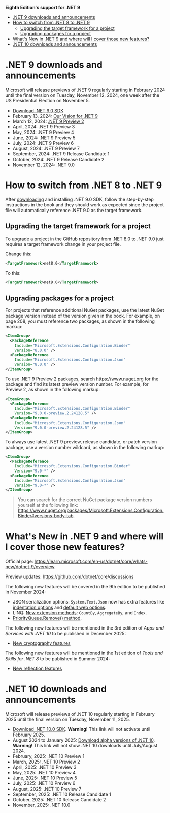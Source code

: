 **Eighth Edition's support for .NET 9**

- [.NET 9 downloads and announcements](#net-9-downloads-and-announcements)
- [How to switch from .NET 8 to .NET 9](#how-to-switch-from-net-8-to-net-9)
  - [Upgrading the target framework for a project](#upgrading-the-target-framework-for-a-project)
  - [Upgrading packages for a project](#upgrading-packages-for-a-project)
- [What's New in .NET 9 and where will I cover those new features?](#whats-new-in-net-9-and-where-will-i-cover-those-new-features)
- [.NET 10 downloads and announcements](#net-10-downloads-and-announcements)

# .NET 9 downloads and announcements

Microsoft will release previews of .NET 9 regularly starting in February 2024 until the final version on Tuesday, November 12, 2024, one week after the US Presidential Election on November 5.

- [Download .NET 9.0 SDK](https://dotnet.microsoft.com/download/dotnet/9.0)
- February 13, 2024: [Our Vision for .NET 9](https://devblogs.microsoft.com/dotnet/our-vision-for-dotnet-9/)
- March 12, 2024: [.NET 9 Preview 2](https://github.com/dotnet/core/discussions/9217)
- April, 2024: .NET 9 Preview 3
- May, 2024: .NET 9 Preview 4
- June, 2024: .NET 9 Preview 5
- July, 2024: .NET 9 Preview 6
- August, 2024: .NET 9 Preview 7
- September, 2024: .NET 9 Release Candidate 1
- October, 2024: .NET 9 Release Candidate 2
- November 12, 2024: .NET 9.0

# How to switch from .NET 8 to .NET 9

After [downloading](https://dotnet.microsoft.com/download/dotnet/9.0) and installing .NET 9.0 SDK, follow the step-by-step instructions in the book and they should work as expected since the project file will automatically reference .NET 9.0 as the target framework. 

## Upgrading the target framework for a project

To upgrade a project in the GitHub repository from .NET 8.0 to .NET 9.0 just requires a target framework change in your project file.

Change this:

```xml
<TargetFramework>net8.0</TargetFramework>
```

To this:

```xml
<TargetFramework>net9.0</TargetFramework>
```

## Upgrading packages for a project

For projects that reference additional NuGet packages, use the latest NuGet package version instead of the version given in the book. For example, on page 208, you must reference two packages, as shown in the following markup:
```xml
<ItemGroup>
  <PackageReference
    Include="Microsoft.Extensions.Configuration.Binder"
    Version="8.0.0" />
  <PackageReference
    Include="Microsoft.Extensions.Configuration.Json"
    Version="8.0.0" />
</ItemGroup>
```

To use .NET 9 Preview 2 packages, search https://www.nuget.org for the package and find its latest preview version number. For example, for Preview 2, as shown in the following markup:
```xml
<ItemGroup>
  <PackageReference
    Include="Microsoft.Extensions.Configuration.Binder"
    Version="9.0.0-preview.2.24128.5" />
  <PackageReference
    Include="Microsoft.Extensions.Configuration.Json"
    Version="9.0.0-preview.2.24128.5" />
</ItemGroup>
```

To always use latest .NET 9 preview, release candidate, or patch version package, use a version number wildcard, as shown in the following markup:
```xml
<ItemGroup>
  <PackageReference
    Include="Microsoft.Extensions.Configuration.Binder"
    Version="9.0-*" />
  <PackageReference
    Include="Microsoft.Extensions.Configuration.Json"
    Version="9.0-*" />
</ItemGroup>
```

> You can search for the correct NuGet package version numbers yourself at the following link: https://www.nuget.org/packages/Microsoft.Extensions.Configuration.Binder#versions-body-tab.

# What's New in .NET 9 and where will I cover those new features?

Official page: https://learn.microsoft.com/en-us/dotnet/core/whats-new/dotnet-9/overview

Preview updates: https://github.com/dotnet/core/discussions

The following new features will be covered in the 9th edition to be published in November 2024:
- JSON serialization options: `System.Text.Json` now has extra features like [indentation options](https://learn.microsoft.com/en-us/dotnet/core/whats-new/dotnet-9/overview#indentation-options) and [default web options](https://learn.microsoft.com/en-us/dotnet/core/whats-new/dotnet-9/overview#default-web-options).
- LINQ: [New extension methods](https://learn.microsoft.com/en-us/dotnet/core/whats-new/dotnet-9/overview#linq): `CountBy`, `AggregateBy`, and `Index`.
- [PriorityQueue.Remove() method](https://learn.microsoft.com/en-us/dotnet/core/whats-new/dotnet-9/overview#priorityqueueremove-method).

The following new features will be mentioned in the 3rd edition of *Apps and Services with .NET 10* to be published in December 2025:
- [New cryptography features](https://learn.microsoft.com/en-us/dotnet/core/whats-new/dotnet-9/overview#cryptography)

The following new features will be mentioned in the 1st edition of *Tools and Skills for .NET 8* to be published in Summer 2024:
- [New reflection features](https://learn.microsoft.com/en-us/dotnet/core/whats-new/dotnet-9/overview#reflection)

# .NET 10 downloads and announcements

Microsoft will release previews of .NET 10 regularly starting in February 2025 until the final version on Tuesday, November 11, 2025.

- [Download .NET 10.0 SDK](https://dotnet.microsoft.com/download/dotnet/10.0). **Warning!** This link will not activate until February 2025.
- August 2024 to January 2025: [Download alpha versions of .NET 10](https://github.com/dotnet/installer#table). **Warning!** This link will not show .NET 10 downloads until July/August 2024.
- February, 2025: .NET 10 Preview 1
- March, 2025: .NET 10 Preview 2
- April, 2025: .NET 10 Preview 3
- May, 2025: .NET 10 Preview 4
- June, 2025: .NET 10 Preview 5
- July, 2025: .NET 10 Preview 6
- August, 2025: .NET 10 Preview 7
- September, 2025: .NET 10 Release Candidate 1
- October, 2025: .NET 10 Release Candidate 2
- November, 2025: .NET 10.0
